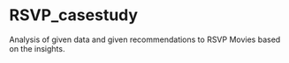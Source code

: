 # RSVP_casestudy
Analysis of given data and given recommendations to RSVP Movies based on the insights.
